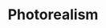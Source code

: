 ---
title: Photorealism
category: '#3d'
link: https://www.behance.net/gallery/157122647/Cathedral
order: 6
main: true
size: normal
contrast: false
image: /img/cathedral.webp
---